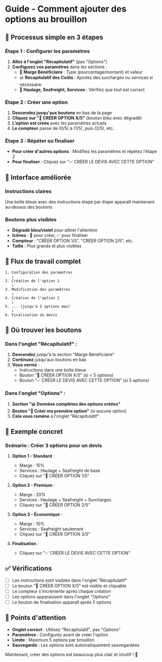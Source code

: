 # Guide - Comment ajouter des options au brouillon

## 🎯 **Processus simple en 3 étapes**

### **Étape 1 : Configurer les paramètres**
1. **Allez à l'onglet "Récapitulatif"** (pas "Options")
2. **Configurez vos paramètres** dans les sections :
   - 💎 **Marge Bénéficiaire** : Type (pourcentage/montant) et valeur
   - 📊 **Récapitulatif des Coûts** : Ajoutez des surcharges ou services si nécessaire
   - 🚚 **Haulage, Seafreight, Services** : Vérifiez que tout est correct

### **Étape 2 : Créer une option**
1. **Descendez jusqu'aux boutons** en bas de la page
2. **Cliquez sur "🚀 CRÉER OPTION X/5"** (bouton bleu avec dégradé)
3. **L'option est créée** avec les paramètres actuels
4. **Le compteur** passe de (0/5) à (1/5), puis (2/5), etc.

### **Étape 3 : Répéter ou finaliser**
- **Pour créer d'autres options** : Modifiez les paramètres et répétez l'étape 2
- **Pour finaliser** : Cliquez sur "✅ CRÉER LE DEVIS AVEC CETTE OPTION"

## 🎨 **Interface améliorée**

### **Instructions claires**
Une boîte bleue avec des instructions étape par étape apparaît maintenant au-dessus des boutons.

### **Boutons plus visibles**
- **Dégradé bleu/violet** pour attirer l'attention
- **Icônes** : 🚀 pour créer, ✅ pour finaliser
- **Compteur** : "CRÉER OPTION 1/5", "CRÉER OPTION 2/5", etc.
- **Taille** : Plus grands et plus visibles

## 🔄 **Flux de travail complet**

```
1. Configuration des paramètres
   ↓
2. Création de l'option 1
   ↓
3. Modification des paramètres
   ↓
4. Création de l'option 2
   ↓
5. ... (jusqu'à 5 options max)
   ↓
6. Finalisation du devis
```

## 📍 **Où trouver les boutons**

### **Dans l'onglet "Récapitulatif" :**
1. **Descendez** jusqu'à la section "Marge Bénéficiaire"
2. **Continuez** jusqu'aux boutons en bas
3. **Vous verrez** :
   - Instructions dans une boîte bleue
   - Bouton "🚀 CRÉER OPTION X/5" (si < 5 options)
   - Bouton "✅ CRÉER LE DEVIS AVEC CETTE OPTION" (si 5 options)

### **Dans l'onglet "Options" :**
1. **Section "📊 Données complètes des options créées"**
2. **Bouton "🚀 Créer ma première option"** (si aucune option)
3. **Cela vous ramène** à l'onglet "Récapitulatif"

## 🎯 **Exemple concret**

### **Scénario : Créer 3 options pour un devis**

1. **Option 1 - Standard** :
   - Marge : 15%
   - Services : Haulage + Seafreight de base
   - Cliquez sur "🚀 CRÉER OPTION 1/5"

2. **Option 2 - Premium** :
   - Marge : 20%
   - Services : Haulage + Seafreight + Surcharges
   - Cliquez sur "🚀 CRÉER OPTION 2/5"

3. **Option 3 - Économique** :
   - Marge : 10%
   - Services : Seafreight seulement
   - Cliquez sur "🚀 CRÉER OPTION 3/5"

4. **Finalisation** :
   - Cliquez sur "✅ CRÉER LE DEVIS AVEC CETTE OPTION"

## ✅ **Vérifications**

- [ ] Les instructions sont visibles dans l'onglet "Récapitulatif"
- [ ] Le bouton "🚀 CRÉER OPTION X/5" est visible et cliquable
- [ ] Le compteur s'incrémente après chaque création
- [ ] Les options apparaissent dans l'onglet "Options"
- [ ] Le bouton de finalisation apparaît après 5 options

## 🚨 **Points d'attention**

- **Onglet correct** : Utilisez "Récapitulatif", pas "Options"
- **Paramètres** : Configurez avant de créer l'option
- **Limite** : Maximum 5 options par brouillon
- **Sauvegarde** : Les options sont automatiquement sauvegardées

Maintenant, créer des options est beaucoup plus clair et intuitif ! 🎉

